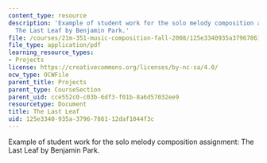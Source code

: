 ```yaml
---
content_type: resource
description: 'Example of student work for the solo melody composition assignment:
  The Last Leaf by Benjamin Park.'
file: /courses/21m-351-music-composition-fall-2008/125e3340935a3796786112daf1044f3c_park_lastleaf.pdf
file_type: application/pdf
learning_resource_types:
- Projects
license: https://creativecommons.org/licenses/by-nc-sa/4.0/
ocw_type: OCWFile
parent_title: Projects
parent_type: CourseSection
parent_uid: cce552c0-c03b-6df3-f01b-8a6d57032ee9
resourcetype: Document
title: The Last Leaf
uid: 125e3340-935a-3796-7861-12daf1044f3c
---
```

Example of student work for the solo melody composition assignment: The Last Leaf by Benjamin Park.